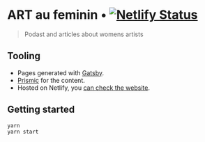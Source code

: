 # ART au feminin • [![Netlify Status](https://api.netlify.com/api/v1/badges/c3d3c648-d3ba-469c-b259-b2ef77f1b89c/deploy-status)](https://app.netlify.com/sites/artaufeminin/deploys)

> Podast and articles about womens artists

## Tooling

- Pages generated with [Gatsby](https://www.gatsbyjs.com/).
- [Prismic](https://prismic.io/) for the content.
- Hosted on Netlify, you [can check the website](https://artaufeminin.fr).

## Getting started

```console
yarn
yarn start
```
